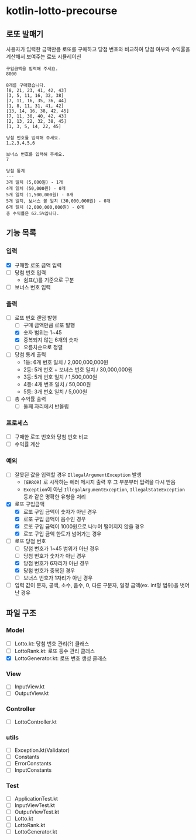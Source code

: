 # kotlin-lotto-precourse

## 로또 발매기
사용자가 입력한 금액만큼 로또를 구매하고 당첨 번호와 비교하여 당첨 여부와 수익률을 계산해서 보여주는 로또 시뮬레이션

```text
구입금액을 입력해 주세요.
8000

8개를 구매했습니다.
[8, 21, 23, 41, 42, 43] 
[3, 5, 11, 16, 32, 38] 
[7, 11, 16, 35, 36, 44] 
[1, 8, 11, 31, 41, 42] 
[13, 14, 16, 38, 42, 45] 
[7, 11, 30, 40, 42, 43] 
[2, 13, 22, 32, 38, 45] 
[1, 3, 5, 14, 22, 45]

당첨 번호를 입력해 주세요.
1,2,3,4,5,6

보너스 번호를 입력해 주세요.
7

당첨 통계
---
3개 일치 (5,000원) - 1개
4개 일치 (50,000원) - 0개
5개 일치 (1,500,000원) - 0개
5개 일치, 보너스 볼 일치 (30,000,000원) - 0개
6개 일치 (2,000,000,000원) - 0개
총 수익률은 62.5%입니다.
```

## 기능 목록
### 입력
- [x] 구매할 로또 금액 입력
- [ ] 당첨 번호 입력
  - 쉼표(,)를 기준으로 구분
- [ ] 보너스 번호 입력

### 출력
- [ ] 로또 번호 랜덤 발행
  - [ ] 구매 금액만큼 로또 발행
  - [x] 숫자 범위는 1~45
  - [x] 중복되지 않는 6개의 숫자
  - [ ] 오름차순으로 정렬
- [ ] 당첨 통계 출력
  - 1등: 6개 번호 일치 / 2,000,000,000원
  - 2등: 5개 번호 + 보너스 번호 일치 / 30,000,000원
  - 3등: 5개 번호 일치 / 1,500,000원
  - 4등: 4개 번호 일치 / 50,000원
  - 5등: 3개 번호 일치 / 5,000원
- [ ] 총 수익률 출력
  - [ ] 둘째 자리에서 반올림

### 프로세스
- [ ] 구매한 로또 번호와 당첨 번호 비교
- [ ] 수익률 계산

### 예외
- [ ] 잘못된 값을 입력할 경우 `IllegalArgumentException` 발생
  - `[ERROR]` 로 시작하는 에러 메시지 출력 후 그 부분부터 입력을 다시 받음
  - `Exception`이 아닌 `IllegalArgumentException`, `IllegalStateException` 등과 같은 명확한 유형을 처리
- [x] 로또 구입금액
  - [x] 로또 구입 금액이 숫자가 아닌 경우
  - [x] 로또 구입 금액이 음수인 경우
  - [x] 로또 구입 금액이 1000원으로 나누어 떨어지지 않을 경우
  - [x] 로또 구입 금액 한도가 넘어가는 경우
- [ ] 로또 당첨 번호
  - [ ] 당첨 번호가 1~45 범위가 아닌 경우
  - [ ] 당첨 번호가 숫자가 아닌 경우
  - [x] 당첨 번호가 6자리가 아닌 경우
  - [x] 당첨 번호가 중복된 경우
  - [ ] 보너스 번호가 1자리가 아닌 경우

- [ ] 입력 값이 문자, 공백, 소수, 음수, 0, 다른 구분자, 일정 금액(ex. int형 범위)을 벗어난 경우

## 파일 구조
### Model
- [ ] Lotto.kt: 당첨 번호 관리(?) 클래스
- [ ] LottoRank.kt: 로또 등수 관리 클래스 
- [x] LottoGenerator.kt: 로또 번호 생성 클래스

### View
- [ ] InputView.kt
- [ ] OutputView.kt

### Controller
- [ ] LottoController.kt

### utils
- [ ] Exception.kt(Validator)
- [ ] Constants
- [ ] ErrorConstants
- [ ] InputConstants

### Test
- [ ] ApplicationTest.kt
- [ ] InputViewTest.kt
- [ ] OutputViewTest.kt
- [ ] Lotto.kt
- [ ] LottoRank.kt
- [ ] LottoGenerator.kt

